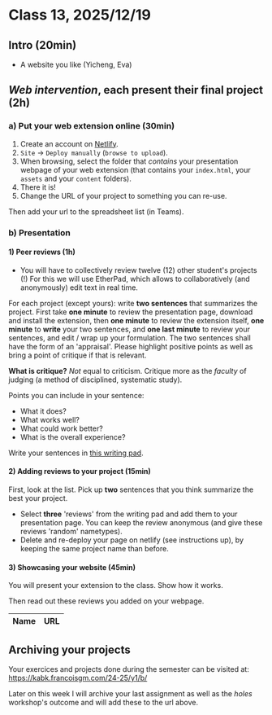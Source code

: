 # Class 13, 2025/12/19

## Intro (20min)

- A website you like (Yicheng, Eva)

## *Web intervention*, each present their final project (2h)

### a) Put your web extension online (30min)

1) Create an account on [Netlify](https://app.netlify.com).
2) `Site` -> `Deploy manually` (`browse to upload`).
3) When browsing, select the folder that *contains* your presentation webpage of your web extension (that contains your `index.html`, your `assets` and your `content` folders).
4) There it is!
5) Change the URL of your project to something you can re-use.

Then add your url to the spreadsheet list (in Teams).

### b) Presentation

#### 1) Peer reviews (1h)

- You will have to collectively review twelve (12) other student's projects (!) For this we will use EtherPad, which allows to collaboratively (and anonymously) edit text in real time. 

For each project (except yours): write **two sentences** that summarizes the project. First take **one minute** to review the presentation page, download and install the extension, then **one minute** to review the extension itself, **one minute** to **write** your two sentences, and **one last minute** to review your sentences, and edit / wrap up your formulation. The two sentences shall have the form of an 'appraisal'. Please highlight positive points as well as bring a point of critique if that is relevant.

**What is critique?** *Not* equal to criticism. Critique more as the *faculty* of judging (a method of disciplined, systematic study).

Points you can include in your sentence:

- What it does?
- What works well?
- What could work better?
- What is the overall experience?


Write your sentences in [this writing pad](https://pad.xpub.nl/p/Y1B_peer_reviews).

#### 2) Adding reviews to your project (15min)

First, look at the list. Pick up **two** sentences that you think summarize the best your project.

- Select **three** 'reviews' from the writing pad and add them to your presentation page. You can keep the review anonymous (and give these reviews 'random' nametypes).
- Delete and re-deploy your page on netlify (see instructions up), by keeping the same project name than before.

#### 3) Showcasing your website (45min)

You will present your extension to the class. Show how it works.

Then read out these reviews you added on your webpage.

| Name | URL |
| -- | -------------- |
<!--
| Jerome | - |
| Bengi | - |
| Olin | - |
| Mart | - |
| David | - |
| Klara | - |
| Simone | - |
| Iloy | - |
| Julia (F) | - |
| Jennie | - |
| Prem | - |
| Julia (J) | - |
| Roxee | - |
| Layoung | - |
| Luca | - |
| Sia | - |
| Julia (N) | - |
| Jasna | - |
| Pola | - |
| Mara | - |
| Daniel | - |
| Yicheng | - |
| Eva | - |
| Nastya | - |
-->

## Archiving your projects

Your exercices and projects done during the semester can be visited at: https://kabk.francoisgm.com/24-25/y1/b/

Later on this week I will archive your last assignment as well as the *holes* workshop's outcome and will add these to the url above.

